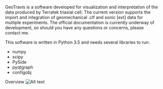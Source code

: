 GeoTravis is a software developed for visualization and interpretation of the
data produced by Terratek triaxial cell. The current version supports the
import and integration of geomechanical .clf and sonic [ext] data for multiple
experiments. The official documentation is currently underway of development,
so should you have any questions or concerns, please contact me.

This software is written in Python 3.5 and needs several libraries to run:
- numpy
- scipy
- PySide
- pyqtgraph
- configobj

Overview
![Alt text](/screenshots/geomechanic.jpg?raw=true "Optional Title")
